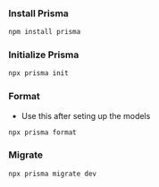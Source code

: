 ### Install Prisma
```sh
npm install prisma
```

### Initialize Prisma
```sh
npx prisma init
```

### Format
* Use this after seting up the models
```sh
npx prisma format
```

### Migrate
```sh
npx prisma migrate dev
```

